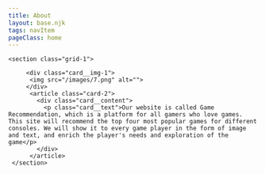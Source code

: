 ```yaml
---
title: About
layout: base.njk
tags: navItem
pageClass: home
---
```


    <section class="grid-1">

         <div class="card__img-1">
          <img src="/images/7.png" alt="">
         </div>
          <article class="card-2">
            <div class="card__content">
              <p class="card__text">Our website is called Game Recommendation, which is a platform for all gamers who love games. This site will recommend the top four most popular games for different consoles. We will show it to every game player in the form of image and text, and enrich the player's needs and exploration of the game</p>
            </div>
          </article>
     </section>
